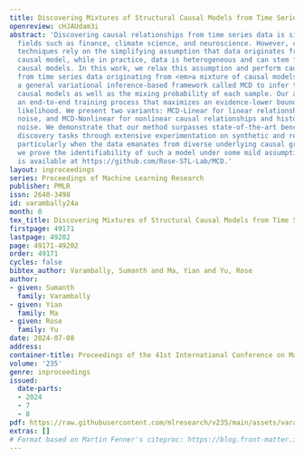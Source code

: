 ```yaml
---
title: Discovering Mixtures of Structural Causal Models from Time Series Data
openreview: cHJAUdam3i
abstract: 'Discovering causal relationships from time series data is significant in
  fields such as finance, climate science, and neuroscience. However, contemporary
  techniques rely on the simplifying assumption that data originates from the same
  causal model, while in practice, data is heterogeneous and can stem from different
  causal models. In this work, we relax this assumption and perform causal discovery
  from time series data originating from <em>a mixture of causal models</em>. We propose
  a general variational inference-based framework called MCD to infer the underlying
  causal models as well as the mixing probability of each sample. Our approach employs
  an end-to-end training process that maximizes an evidence-lower bound for the data
  likelihood. We present two variants: MCD-Linear for linear relationships and independent
  noise, and MCD-Nonlinear for nonlinear causal relationships and history-dependent
  noise. We demonstrate that our method surpasses state-of-the-art benchmarks in causal
  discovery tasks through extensive experimentation on synthetic and real-world datasets,
  particularly when the data emanates from diverse underlying causal graphs. Theoretically,
  we prove the identifiability of such a model under some mild assumptions. Implementation
  is available at https://github.com/Rose-STL-Lab/MCD.'
layout: inproceedings
series: Proceedings of Machine Learning Research
publisher: PMLR
issn: 2640-3498
id: varambally24a
month: 0
tex_title: Discovering Mixtures of Structural Causal Models from Time Series Data
firstpage: 49171
lastpage: 49202
page: 49171-49202
order: 49171
cycles: false
bibtex_author: Varambally, Sumanth and Ma, Yian and Yu, Rose
author:
- given: Sumanth
  family: Varambally
- given: Yian
  family: Ma
- given: Rose
  family: Yu
date: 2024-07-08
address:
container-title: Proceedings of the 41st International Conference on Machine Learning
volume: '235'
genre: inproceedings
issued:
  date-parts:
  - 2024
  - 7
  - 8
pdf: https://raw.githubusercontent.com/mlresearch/v235/main/assets/varambally24a/varambally24a.pdf
extras: []
# Format based on Martin Fenner's citeproc: https://blog.front-matter.io/posts/citeproc-yaml-for-bibliographies/
---
```

